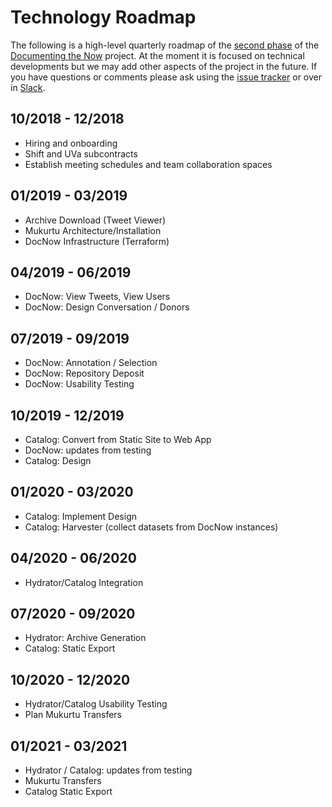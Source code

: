 # Technology Roadmap

The following is a high-level quarterly roadmap of the [second
phase](https://news.docnow.io/documenting-the-now-phase-2-83d76a9ee0a8) of the
[Documenting the Now](https://www.docnow.io) project. At the moment it is
focused on technical developments but we may add other aspects of the project in
the future. If you have questions or comments please ask using the [issue
tracker](https://github.com/DocNow/roadmap/issues) or over in
[Slack](https://bit.ly/docnow-slack).

## 10/2018 - 12/2018 

* Hiring and onboarding
* Shift and UVa subcontracts
* Establish meeting schedules and team collaboration spaces

## 01/2019 - 03/2019

* Archive Download (Tweet Viewer)
* Mukurtu Architecture/Installation
* DocNow Infrastructure (Terraform)

## 04/2019 - 06/2019

* DocNow: View Tweets, View Users
* DocNow: Design Conversation / Donors

## 07/2019 - 09/2019

* DocNow: Annotation / Selection
* DocNow: Repository Deposit
* DocNow: Usability Testing

## 10/2019 - 12/2019

* Catalog: Convert from Static Site to Web App
* DocNow: updates from testing
* Catalog: Design

## 01/2020 - 03/2020

* Catalog: Implement Design
* Catalog: Harvester (collect datasets from DocNow instances)

## 04/2020 - 06/2020

* Hydrator/Catalog Integration

## 07/2020 - 09/2020

* Hydrator: Archive Generation
* Catalog: Static Export

## 10/2020 - 12/2020

* Hydrator/Catalog Usability Testing
* Plan Mukurtu Transfers

## 01/2021 - 03/2021

* Hydrator / Catalog: updates from testing
* Mukurtu Transfers
* Catalog Static Export
